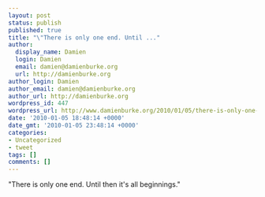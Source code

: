 ```yaml
---
layout: post
status: publish
published: true
title: "\"There is only one end. Until ..."
author:
  display_name: Damien
  login: Damien
  email: damien@damienburke.org
  url: http://damienburke.org
author_login: Damien
author_email: damien@damienburke.org
author_url: http://damienburke.org
wordpress_id: 447
wordpress_url: http://www.damienburke.org/2010/01/05/there-is-only-one-end-until/
date: '2010-01-05 18:48:14 +0000'
date_gmt: '2010-01-05 23:48:14 +0000'
categories:
- Uncategorized
- tweet
tags: []
comments: []
---
```

<p>"There is only one end. Until then it's all beginnings."</p>

